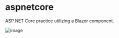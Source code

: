 # aspnetcore
ASP.NET Core practice utilizing a Blazor component.

![image](https://github.com/nardnob/aspnetcore/assets/26029755/f5395ea8-9ed8-433b-85d5-cf1f64a4dab4)
